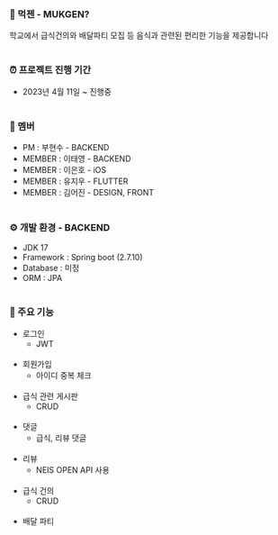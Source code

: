 ### 🍊 먹젠 - MUKGEN?
학교에서 급식건의와 배달파티 모집 등 음식과 관련된 편리한 기능을 제공합니다 
#
### ⏰ 프로젝트 진행 기간
* 2023년 4월 11일 ~ 진행중
#
### 🎃 멤버
* PM : 부현수 - BACKEND
* MEMBER : 이태영 - BACKEND
* MEMBER : 이은호 - iOS
* MEMBER : 유지우 - FLUTTER
* MEMBER : 김어진 - DESIGN, FRONT
#
### ⚙️ 개발 환경 - BACKEND
* JDK 17
* Framework : Spring boot (2.7.10)
* Database : 미정
* ORM : JPA
#
### 📌 주요 기능
* 로그인
  * JWT 
  <br>
* 회원가입
  * 아이디 중복 체크
  <br>
* 급식 관련 게시판 
  * CRUD 
  <br>
* 댓글
  * 급식, 리뷰 댓글 
  <br>
* 리뷰
  * NEIS OPEN API 사용 
  <br>
* 급식 건의
  * CRUD 
  <br>
* 배달 파티 
<br>
